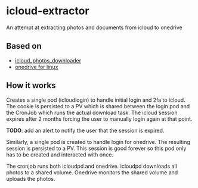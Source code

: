 # icloud-extractor
An attempt at extracting photos and documents from icloud to onedrive

## Based on
* [icloud_photos_downloader](https://github.com/icloud-photos-downloader/icloud_photos_downloader)
* [onedrive for linux](https://github.com/abraunegg/onedrive)

## How it works
Creates a single pod (icloudlogin) to handle initial login and 2fa to icloud. The cookie is persisted to a PV which is shared between the login pod and the CronJob which runs the actual download task. The icloud session expires after 2 months forcing the user to manually login again at that point. 

**TODO**: add an alert to notify the user that the session is expired.

Similarly, a single pod is created to handle login for onedrive. The resulting session is persisted to a PV. This session is good forever so this pod only has to be created and interacted with once.

The cronjob runs both icloudpd and onedrive. icloudpd downloads all photos to a shared volume. Onedrive monitors the shared volume and uploads the photos.